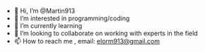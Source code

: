 - 👋 Hi, I’m @Martin913
- 👀 I’m interested in programming/coding
- 🌱 I’m currently learning 
- 💞️ I’m looking to collaborate on working with experts in the field
- 📫 How to reach me , email: elorm913@gmail.com

<!---
Martin913/Martin913 is a ✨ special ✨ repository because its `README.md` (this file) appears on your GitHub profile.
You can click the Preview link to take a look at your changes.
--->
